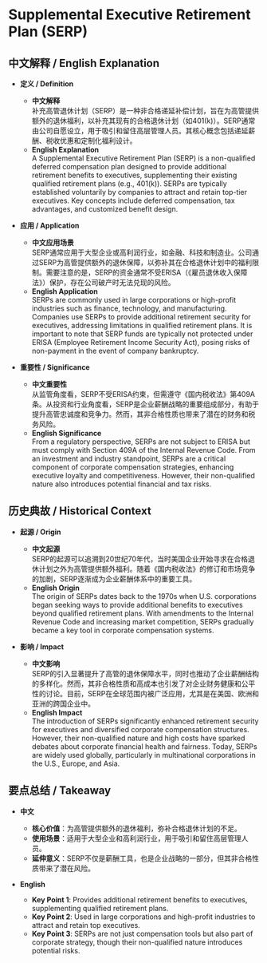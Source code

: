 # Supplemental Executive Retirement Plan (SERP)

## 中文解释 / English Explanation

* **定义 / Definition**  
  - **中文解释**  
    补充高管退休计划（SERP）是一种非合格递延补偿计划，旨在为高管提供额外的退休福利，以补充其现有的合格退休计划（如401(k)）。SERP通常由公司自愿设立，用于吸引和留住高层管理人员。其核心概念包括递延薪酬、税收优惠和定制化福利设计。  
  - **English Explanation**  
    A Supplemental Executive Retirement Plan (SERP) is a non-qualified deferred compensation plan designed to provide additional retirement benefits to executives, supplementing their existing qualified retirement plans (e.g., 401(k)). SERPs are typically established voluntarily by companies to attract and retain top-tier executives. Key concepts include deferred compensation, tax advantages, and customized benefit design.

* **应用 / Application**  
  - **中文应用场景**  
    SERP通常应用于大型企业或高利润行业，如金融、科技和制造业。公司通过SERP为高管提供额外的退休保障，以弥补其在合格退休计划中的福利限制。需要注意的是，SERP的资金通常不受ERISA（《雇员退休收入保障法》）保护，存在公司破产时无法兑现的风险。  
  - **English Application**  
    SERPs are commonly used in large corporations or high-profit industries such as finance, technology, and manufacturing. Companies use SERPs to provide additional retirement security for executives, addressing limitations in qualified retirement plans. It is important to note that SERP funds are typically not protected under ERISA (Employee Retirement Income Security Act), posing risks of non-payment in the event of company bankruptcy.

* **重要性 / Significance**  
  - **中文重要性**  
    从监管角度看，SERP不受ERISA约束，但需遵守《国内税收法》第409A条。从投资和行业角度看，SERP是企业薪酬战略的重要组成部分，有助于提升高管忠诚度和竞争力。然而，其非合格性质也带来了潜在的财务和税务风险。  
  - **English Significance**  
    From a regulatory perspective, SERPs are not subject to ERISA but must comply with Section 409A of the Internal Revenue Code. From an investment and industry standpoint, SERPs are a critical component of corporate compensation strategies, enhancing executive loyalty and competitiveness. However, their non-qualified nature also introduces potential financial and tax risks.

## 历史典故 / Historical Context

* **起源 / Origin**  
  - **中文起源**  
    SERP的起源可以追溯到20世纪70年代，当时美国企业开始寻求在合格退休计划之外为高管提供额外福利。随着《国内税收法》的修订和市场竞争的加剧，SERP逐渐成为企业薪酬体系中的重要工具。  
  - **English Origin**  
    The origin of SERPs dates back to the 1970s when U.S. corporations began seeking ways to provide additional benefits to executives beyond qualified retirement plans. With amendments to the Internal Revenue Code and increasing market competition, SERPs gradually became a key tool in corporate compensation systems.

* **影响 / Impact**  
  - **中文影响**  
    SERP的引入显著提升了高管的退休保障水平，同时也推动了企业薪酬结构的多样化。然而，其非合格性质和高成本也引发了对企业财务健康和公平性的讨论。目前，SERP在全球范围内被广泛应用，尤其是在美国、欧洲和亚洲的跨国企业中。  
  - **English Impact**  
    The introduction of SERPs significantly enhanced retirement security for executives and diversified corporate compensation structures. However, their non-qualified nature and high costs have sparked debates about corporate financial health and fairness. Today, SERPs are widely used globally, particularly in multinational corporations in the U.S., Europe, and Asia.

## 要点总结 / Takeaway

* **中文**  
  - **核心价值**：为高管提供额外的退休福利，弥补合格退休计划的不足。  
  - **使用场景**：适用于大型企业和高利润行业，用于吸引和留住高层管理人员。  
  - **延伸意义**：SERP不仅是薪酬工具，也是企业战略的一部分，但其非合格性质带来了潜在风险。  

* **English**  
  - **Key Point 1**: Provides additional retirement benefits to executives, supplementing qualified retirement plans.  
  - **Key Point 2**: Used in large corporations and high-profit industries to attract and retain top executives.  
  - **Key Point 3**: SERPs are not just compensation tools but also part of corporate strategy, though their non-qualified nature introduces potential risks.